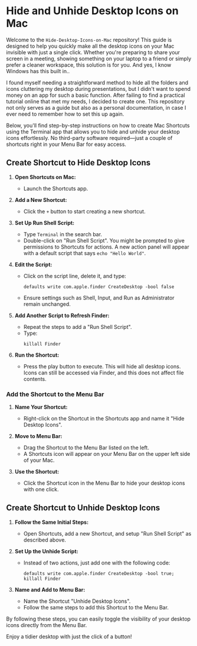 # Hide and Unhide Desktop Icons on Mac

Welcome to the `Hide-Desktop-Icons-on-Mac` repository! This guide is designed to help you quickly make all the desktop icons on your Mac invisible with just a single click. Whether you're preparing to share your screen in a meeting, showing something on your laptop to a friend or simply prefer a cleaner workspace, this solution is for you. And yes, I know Windows has this built in..

I found myself needing a straightforward method to hide all the folders and icons cluttering my desktop during presentations, but I didn't want to spend money on an app for such a basic function. After failing to find a practical tutorial online that met my needs, I decided to create one. This repository not only serves as a guide but also as a personal documentation, in case I ever need to remember how to set this up again.

Below, you'll find step-by-step instructions on how to create Mac Shortcuts using the Terminal app that allows you to hide and unhide your desktop icons effortlessly. No third-party software required—just a couple of shortcuts right in your Menu Bar for easy access.

## Create Shortcut to Hide Desktop Icons

1. **Open Shortcuts on Mac:**
   - Launch the Shortcuts app.

2. **Add a New Shortcut:**
   - Click the `+` button to start creating a new shortcut.

3. **Set Up Run Shell Script:**
   - Type `Terminal` in the search bar.
   - Double-click on "Run Shell Script". You might be prompted to give permissions to Shortcuts for actions. A new action panel will appear with a default script that says `echo "Hello World"`.

4. **Edit the Script:**
   - Click on the script line, delete it, and type:
     ```
     defaults write com.apple.finder CreateDesktop -bool false
     ```
   - Ensure settings such as Shell, Input, and Run as Administrator remain unchanged.

5. **Add Another Script to Refresh Finder:**
   - Repeat the steps to add a "Run Shell Script".
   - Type:
     ```
     killall Finder
     ```

6. **Run the Shortcut:**
   - Press the play button to execute. This will hide all desktop icons. Icons can still be accessed via Finder, and this does not affect file contents.

### Add the Shortcut to the Menu Bar

1. **Name Your Shortcut:**
   - Right-click on the Shortcut in the Shortcuts app and name it "Hide Desktop Icons".

2. **Move to Menu Bar:**
   - Drag the Shortcut to the Menu Bar listed on the left.
   - A Shortcuts icon will appear on your Menu Bar on the upper left side of your Mac.

3. **Use the Shortcut:**
   - Click the Shortcut icon in the Menu Bar to hide your desktop icons with one click.

## Create Shortcut to Unhide Desktop Icons

1. **Follow the Same Initial Steps:**
   - Open Shortcuts, add a new Shortcut, and setup "Run Shell Script" as described above.

2. **Set Up the Unhide Script:**
   - Instead of two actions, just add one with the following code:
     ```
     defaults write com.apple.finder CreateDesktop -bool true; killall Finder
     ```

3. **Name and Add to Menu Bar:**
   - Name the Shortcut "Unhide Desktop Icons".
   - Follow the same steps to add this Shortcut to the Menu Bar.

By following these steps, you can easily toggle the visibility of your desktop icons directly from the Menu Bar.

Enjoy a tidier desktop with just the click of a button!
